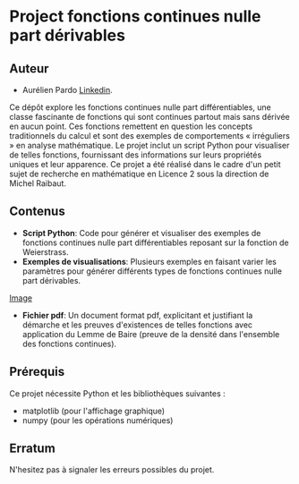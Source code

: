 # Project fonctions continues nulle part dérivables

## Auteur

- Aurélien Pardo [Linkedin](www.linkedin.com/in/aurélien-pardo-24a02324b).

Ce dépôt explore les fonctions continues nulle part différentiables, une classe fascinante de fonctions qui sont continues partout mais sans dérivée en aucun point. Ces fonctions remettent en question les concepts traditionnels du calcul et sont des exemples de comportements « irréguliers » en analyse mathématique. Le projet inclut un script Python pour visualiser de telles fonctions, fournissant des informations sur leurs propriétés uniques et leur apparence. Ce projet a été réalisé dans le cadre d'un petit sujet de recherche en mathématique en Licence 2 sous la direction de Michel Raibaut.

## Contenus

- **Script Python**: Code pour générer et visualiser des exemples de fonctions continues nulle part différentiables reposant sur la fonction de Weierstrass.
- **Exemples de visualisations**: Plusieurs exemples en faisant varier les paramètres pour générer différents types de fonctions continues nulle part dérivables.

[Image](Weierstrass_a_0.7_b_24.png)
- **Fichier pdf**: Un document format pdf, explicitant et justifiant la démarche et les preuves d'existences de telles fonctions avec application du Lemme de Baire (preuve de la densité dans l'ensemble des fonctions continues).

## Prérequis

Ce projet nécessite Python et les bibliothèques suivantes :

- matplotlib (pour l'affichage graphique)
- numpy (pour les opérations numériques)

## Erratum

N'hesitez pas à signaler les erreurs possibles du projet.
